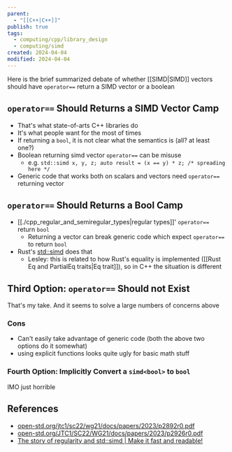 ```yaml
---
parent:
  - "[[C++|C++]]"
publish: true
tags:
  - computing/cpp/library_design
  - computing/simd
created: 2024-04-04
modified: 2024-04-04
---
```

Here is the brief summarized debate of whether [[SIMD|SIMD]] vectors should have `operator==` return a SIMD vector or a boolean
## `operator==` Should Returns a SIMD Vector Camp
- That's what state-of-arts C++ libraries do
- It's what people want for the most of times
- If returning a `bool`, it is not clear what the semantics is (all? at least one?)
- Boolean returning simd vector `operator==` can be misuse
  - e.g. `std::simd x, y, z; auto result = (x == y) * z; /* spreading here */`
- Generic code that works both on scalars and vectors need `operator==` returning vector

## `operator==` Should Returns a Bool Camp
- [[./cpp_regular_and_semiregular_types|regular types]]' `operator==` return `bool`
  - Returning a vector can break generic code which expect `operator==` to return `bool`
- Rust's [std::simd](https://doc.rust-lang.org/stable/std/simd/) does that
  - Lesley: this is related to how Rust's equality is implemented ([[Rust Eq and PartialEq traits|Eq trait]]), so in C++ the situation is different

## Third Option: `operator==` Should not Exist
That's my take. And it seems to solve a large numbers of concerns above
### Cons
- Can't easily take advantage of generic code (both the above two options do it somewhat)
- using explicit functions looks quite ugly for basic math stuff

### Fourth Option: Implicitly Convert a `simd<bool>` to `bool`
IMO just horrible

## References
- [open-std.org/jtc1/sc22/wg21/docs/papers/2023/p2892r0.pdf](https://www.open-std.org/jtc1/sc22/wg21/docs/papers/2023/p2892r0.pdf)
- [open-std.org/JTC1/SC22/WG21/docs/papers/2023/p2926r0.pdf](https://www.open-std.org/JTC1/SC22/WG21/docs/papers/2023/p2926r0.pdf)
- [The story of regularity and std::simd | Make it fast and readable!](https://mattkretz.github.io/2023/11/16/preserving-regularity.html)